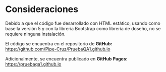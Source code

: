 # Consideraciones

Debido a que el código fue desarrollado con HTML estático, usando como base la versión 5 y con la librería Bootstrap como librería de doseño, no se requiere ninguna instalación.

El código se encuentra en el repositorio de **GitHub:** https://github.com/Pipe-Cruz/PruebaQA1.github.io

Adicionalmente, se encuentra publicado en **GitHub Pages:** https://pruebaqa1.github.io